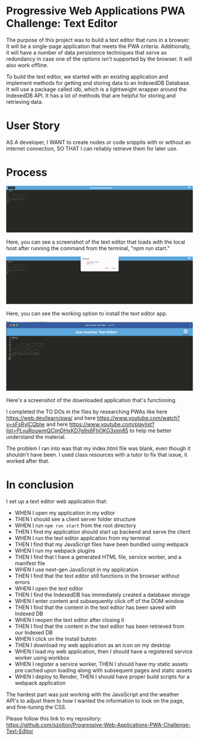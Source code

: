 # **Progressive Web Applications PWA Challenge: Text Editor**

The purpose of this project was to build a text editor that runs in a browser. It will be a single-page application that meets the PWA criteria. Additionally, it will have a number of data persistence techniques that serve as redundancy in case one of the options isn't supported by the browser. It will also work offline.

To build the text editor, we started with an existing application and implement methods for getting and storing data to an IndexedDB Database. It will use a package called idb, which is a lightweight wrapper around the IndexedDB API. It has a lot of methods that are helpful for storing and retrieving data.

# User Story
AS A developer,
I WANT to create nodes or code snippits with or without an internet connection,
SO THAT I can reliably retrieve them for later use.

# Process

![loaded-screen](./Client/src/images/loaded%20screen.png)

Here, you can see a screenshot of the text editor that loads with the local host after running the command from the terminal, "npm run start."

![landing-page](./Client/src/images/install.png)

Here, you can see the working option to install the text editor app.

![downloaded-app](./Client/src/images/downloaded-app.png)

Here's a screenshot of the downloaded application that's functioning.

I completed the TO DOs in the files by researching PWAs like here https://web.dev/learn/pwa/ and here https://www.youtube.com/watch?v=sFsRylCQblw and here https://www.youtube.com/playlist?list=PLyuRouwmQCjmDHxKD7g9s6FhOKG3xim85 to help me better understand the material.

The problem I ran into was that my index.html file was blank, even though it shouldn't have been. I used class resources with a tutor to fix that issue, it worked after that.

# In conclusion
I set up a text editor web application that:
- WHEN I open my application in my editor
- THEN I should see a client server folder structure
- WHEN I run `npm run start` from the root directory
- THEN I find my application should start up backend and serve the client
- WHEN I run the text editor application from my terminal
- THEN I find that my JavaScript files have been bundled using webpack
- WHEN I run my webpack plugins
- THEN I find that I have a generated HTML file, service worker, and a manifest file
- WHEN I use next-gen JavaScript in my application
- THEN I find that the text editor still functions in the browser without errors
- WHEN I open the text editor
- THEN I find the IndexedDB has immediately created a database storage
- WHEN I enter content and subsequently click off of the DOM window
- THEN I find that the content in the text editor has been saved with Indexed DB
- WHEN I reopen the text editor after closing it
- THEN I find that the content in the text editor has been retrieved from our Indexed DB
- WHEN I click on the Install butotn
- THEN I download my web application as an icon on my desktop
- WHEN I load my web application, then I should have a registered service worker using workbox
- WHEN I register a service worker, THEN I should have my static assets pre cached upon loading along with subsequent pages and static assets
- WHEN I deploy to Render, THEN I should have proper build scripts for a webpack application

The hardest part was just working with the JavaScript and the weather API's to adjust them to how I wanted the information to look on the page, and fine-tuning the CSS.

Please follow this link to my repository: https://github.com/szolton/Progressive-Web-Applications-PWA-Challenge-Text-Editor